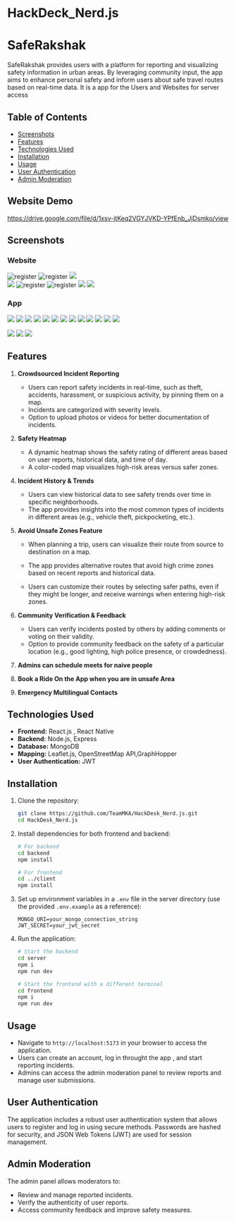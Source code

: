# HackDeck_Nerd.js


# SafeRakshak

SafeRakshak provides users with a platform for reporting and visualizing safety information in urban areas. By leveraging community input, the app aims to enhance personal safety and inform users about safe travel routes based on real-time data. It is a app for the Users and Websites for server access

## Table of Contents

-   [Screenshots](#screenshots)
-   [Features](#features)
-   [Technologies Used](#technologies-used)
-   [Installation](#installation)
-   [Usage](#usage)
-   [User Authentication](#user-authentication)
-   [Admin Moderation](#admin-moderation)

## Website Demo

https://drive.google.com/file/d/1xsv-jtKeq2VGYJVKD-YPfEnb_JjDsmko/view

## Screenshots

### Website

![register](</assets/WhatsApp%20Image%202024-09-28%20at%202.36.03%20PM%20(2).jpeg>)
![register](</assets/WhatsApp%20Image%202024-09-28%20at%202.36.01%20PM%20(1).jpeg>)
![](/assets/WhatsApp%20Image%202024-09-28%20at%202.36.01%20PM.jpeg)  
![](/assets/WhatsApp%20Image%202024-09-28%20at%202.36.03%20PM.jpeg)
![register](</assets/WhatsApp%20Image%202024-09-28%20at%202.36.02%20PM%20(2).jpeg>)
![register](</assets/WhatsApp%20Image%202024-09-28%20at%202.36.01%20PM%20(2).jpeg>)
![](</assets/WhatsApp%20Image%202024-09-28%20at%202.36.00%20PM%20(1).jpeg>)
![](/assets/WhatsApp%20Image%202024-09-28%20at%202.36.02%20PM.jpeg)

### App

![](/assets/Screenshot_2024-09-28-14-52-32-65_f73b71075b1de7323614b647fe394240.jpg)
![](/assets/Screenshot_2024-09-28-14-52-37-81_f73b71075b1de7323614b647fe394240.jpg)
![](/assets/Screenshot_2024-09-28-14-38-44-53_f73b71075b1de7323614b647fe394240.jpg)
![](/assets/Screenshot_2024-09-28-14-38-50-25_f73b71075b1de7323614b647fe394240.jpg)
![](/assets/Screenshot_2024-09-28-14-53-25-14_f73b71075b1de7323614b647fe394240.jpg)
![](/assets/Screenshot_2024-09-28-14-53-33-19_f73b71075b1de7323614b647fe394240.jpg)
![](</assets/Screenshot_2024-09-28-14-39-02-28_f73b71075b1de7323614b647fe394240%20(1).jpg>)
![](/assets/Screenshot_2024-09-28-14-53-57-10_f73b71075b1de7323614b647fe394240.jpg)
![](/assets/Screenshot_2024-09-28-14-54-16-78_da8e1b33c587c7c6dfcf439d19f6f0d3.jpg)
![](/assets/Screenshot_2024-09-28-14-54-39-12_f73b71075b1de7323614b647fe394240.jpg)
![](/assets/Screenshot_2024-09-28-14-54-57-62_ac3737bae9ff3034c1f358df611add2a.jpg)
![](/assets/Screenshot_2024-09-28-14-55-14-70_f73b71075b1de7323614b647fe394240.jpg)
![](/assets/Screenshot_2024-09-28-14-55-18-21_f73b71075b1de7323614b647fe394240.jpg)

![](</assets/Screenshot_2024-09-28-14-40-50-57_f73b71075b1de7323614b647fe394240%20(1).jpg>)
![](/assets//Screenshot_2024-09-28-14-55-08-58_f73b71075b1de7323614b647fe394240.jpg)
![](/assets/safety.jpg)

## Features

1. **Crowdsourced Incident Reporting**

    - Users can report safety incidents in real-time, such as theft, accidents, harassment, or suspicious activity, by pinning them on a map.
    - Incidents are categorized with severity levels.
    - Option to upload photos or videos for better documentation of incidents.

2. **Safety Heatmap**
    - A dynamic heatmap shows the safety rating of different areas based on user reports, historical data, and time of day.
    - A color-coded map visualizes high-risk areas versus safer zones.

<!-- 3. **Route Safety Score**
   - Users can check the safety rating of different travel routes (walking, driving, public transit) and receive route recommendations based on safety.
   - Alerts are sent to users when they are near a recently reported unsafe area. -->

4. **Incident History & Trends**

    - Users can view historical data to see safety trends over time in specific neighborhoods.
    - The app provides insights into the most common types of incidents in different areas (e.g., vehicle theft, pickpocketing, etc.).

5. **Avoid Unsafe Zones Feature**

    - When planning a trip, users can visualize their route from source to destination on a map.

    - The app provides alternative routes that avoid high crime zones based on recent reports and historical data.
    - Users can customize their routes by selecting safer paths, even if they might be longer, and receive warnings when entering high-risk zones.

6. **Community Verification & Feedback**

    - Users can verify incidents posted by others by adding comments or voting on their validity.
    - Option to provide community feedback on the safety of a particular location (e.g., good lighting, high police presence, or crowdedness).

7. **Admins can schedule meets for naive people**

8. **Book a Ride On the App when you are in unsafe Area**

9. **Emergency Multilingual Contacts**

## Technologies Used

-   **Frontend:** React.js , React Native
-   **Backend:** Node.js, Express
-   **Database:** MongoDB
-   **Mapping:** Leaflet.js, OpenStreetMap API,GraphHopper
-   **User Authentication:** JWT

## Installation

1. Clone the repository:

    ```bash
    git clone https://github.com/TeamMKA/HackDesk_Nerd.js.git
    cd HackDesk_Nerd.js
    ```

2. Install dependencies for both frontend and backend:

    ```bash
    # For backend
    cd backend
    npm install

    # For frontend
    cd ../client
    npm install
    ```

3. Set up environment variables in a `.env` file in the server directory (use the provided `.env.example` as a reference):

    ```plaintext
    MONGO_URI=your_mongo_connection_string
    JWT_SECRET=your_jwt_secret
    ```

4. Run the application:

    ```bash
    # Start the backend
    cd server
    npm i
    npm run dev

    # Start the frontend with a different terminal
    cd frontend
    npm i
    npm run dev
    ```

## Usage

-   Navigate to `http://localhost:5173` in your browser to access the application.
-   Users can create an account, log in throught the app , and start reporting incidents.
-   Admins can access the admin moderation panel to review reports and manage user submissions.

## User Authentication

The application includes a robust user authentication system that allows users to register and log in using secure methods. Passwords are hashed for security, and JSON Web Tokens (JWT) are used for session management.

## Admin Moderation

The admin panel allows moderators to:

-   Review and manage reported incidents.
-   Verify the authenticity of user reports.
-   Access community feedback and improve safety measures.

##
